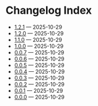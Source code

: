 # Changelog Index

- [1.2.1](./changelogs/1.2.1.md) — 2025-10-29
- [1.2.0](./changelogs/1.2.0.md) — 2025-10-29
- [1.1.0](./changelogs/1.1.0.md) — 2025-10-29
- [1.0.0](./changelogs/1.0.0.md) — 2025-10-29
- [0.0.7](./changelogs/0.0.7.md) — 2025-10-29
- [0.0.6](./changelogs/0.0.6.md) — 2025-10-29
- [0.0.5](./changelogs/0.0.5.md) — 2025-10-29
- [0.0.4](./changelogs/0.0.4.md) — 2025-10-29
- [0.0.3](./changelogs/0.0.3.md) — 2025-10-29
- [0.0.2](./changelogs/0.0.2.md) — 2025-10-29
- [0.0.1](./changelogs/0.0.1.md) — 2025-10-29
- [0.0.0](./changelogs/0.0.0.md) — 2025-10-29
